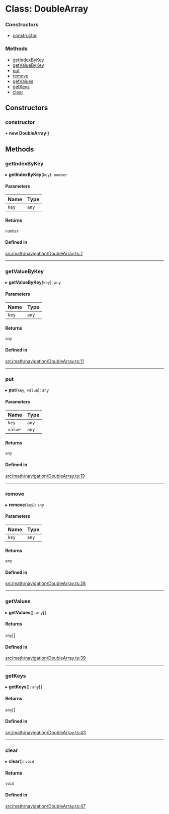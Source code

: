 # Class: DoubleArray

### Constructors

- [constructor](DoubleArray.md#constructor)

### Methods

- [getIndexByKey](DoubleArray.md#getindexbykey)
- [getValueByKey](DoubleArray.md#getvaluebykey)
- [put](DoubleArray.md#put)
- [remove](DoubleArray.md#remove)
- [getValues](DoubleArray.md#getvalues)
- [getKeys](DoubleArray.md#getkeys)
- [clear](DoubleArray.md#clear)

## Constructors

### constructor

• **new DoubleArray**()

## Methods

### getIndexByKey

▸ **getIndexByKey**(`key`): `number`

#### Parameters

| Name | Type |
| :------ | :------ |
| `key` | `any` |

#### Returns

`number`

#### Defined in

[src/math/navigation/DoubleArray.ts:7](https://github.com/Orillusion/orillusion/blob/main/src/math/navigation/DoubleArray.ts#L7)

___

### getValueByKey

▸ **getValueByKey**(`key`): `any`

#### Parameters

| Name | Type |
| :------ | :------ |
| `key` | `any` |

#### Returns

`any`

#### Defined in

[src/math/navigation/DoubleArray.ts:11](https://github.com/Orillusion/orillusion/blob/main/src/math/navigation/DoubleArray.ts#L11)

___

### put

▸ **put**(`key`, `value`): `any`

#### Parameters

| Name | Type |
| :------ | :------ |
| `key` | `any` |
| `value` | `any` |

#### Returns

`any`

#### Defined in

[src/math/navigation/DoubleArray.ts:19](https://github.com/Orillusion/orillusion/blob/main/src/math/navigation/DoubleArray.ts#L19)

___

### remove

▸ **remove**(`key`): `any`

#### Parameters

| Name | Type |
| :------ | :------ |
| `key` | `any` |

#### Returns

`any`

#### Defined in

[src/math/navigation/DoubleArray.ts:28](https://github.com/Orillusion/orillusion/blob/main/src/math/navigation/DoubleArray.ts#L28)

___

### getValues

▸ **getValues**(): `any`[]

#### Returns

`any`[]

#### Defined in

[src/math/navigation/DoubleArray.ts:39](https://github.com/Orillusion/orillusion/blob/main/src/math/navigation/DoubleArray.ts#L39)

___

### getKeys

▸ **getKeys**(): `any`[]

#### Returns

`any`[]

#### Defined in

[src/math/navigation/DoubleArray.ts:43](https://github.com/Orillusion/orillusion/blob/main/src/math/navigation/DoubleArray.ts#L43)

___

### clear

▸ **clear**(): `void`

#### Returns

`void`

#### Defined in

[src/math/navigation/DoubleArray.ts:47](https://github.com/Orillusion/orillusion/blob/main/src/math/navigation/DoubleArray.ts#L47)
